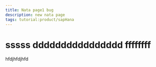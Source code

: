 ```yaml
---
title: Nata page1 bug
description: new nata page
tags: tutorial:product/sapHana
---
```

# sssss dddddddddddddddd ffffffff
hfdjhfdjhfd
